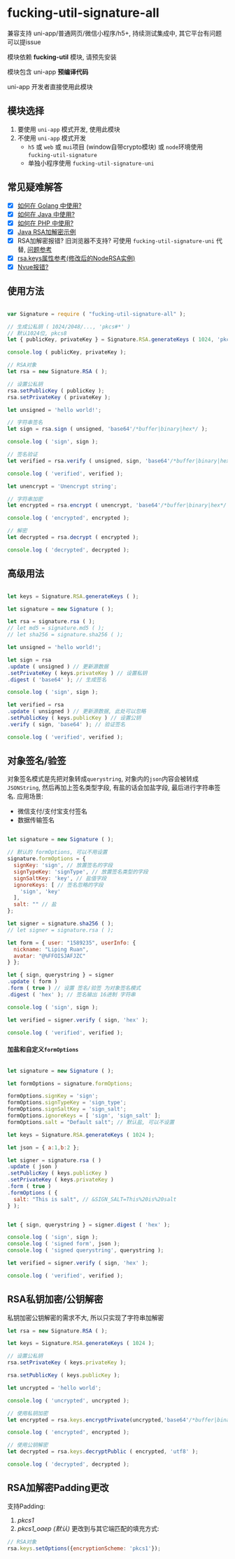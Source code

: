 # fucking-util-signature-all

兼容支持 uni-app/普通网页/微信小程序/h5+, 持续测试集成中, 其它平台有问题可以提issue

模块依赖 **fucking-util** 模块, 请预先安装

模块包含 uni-app **预编译代码**

uni-app 开发者直接使用此模块

## 模块选择
1. 要使用 `uni-app` 模式开发, 使用此模块
2. 不使用 `uni-app` 模式开发
	- `h5` 或 `web` 或 `mui`项目 (window自带crypto模块) 或 `node`环境使用 `fucking-util-signature`
	- 单独小程序使用 `fucking-util-signature-uni`

## 常见疑难解答
- [x] [如何在 Golang 中使用?](https://github.com/lipingruan/fucking-util-signature-all/issues/1)
- [x] [如何在 Java 中使用?](https://github.com/lipingruan/fucking-util-signature-all/issues/2)
- [x] [如何在 PHP 中使用?](https://github.com/lipingruan/fucking-util-signature-all/issues/7)
- [x] [Java RSA加解密示例](https://github.com/lipingruan/fucking-util-signature-rsa-java)
- [x] RSA加解密报错? 旧浏览器不支持? 可使用 `fucking-util-signature-uni` 代替, [问题参考](https://ask.dcloud.net.cn/article/35851)
- [x] [rsa.keys属性参考(修改后的NodeRSA实例)](https://github.com/rzcoder/node-rsa)
- [x] [Nvue报错?](https://github.com/lipingruan/fucking-util-signature-all/issues/5)

## 使用方法

```javascript

var Signature = require ( "fucking-util-signature-all" ); 

// 生成公私钥 ( 1024/2048/..., 'pkcs#*' )
// 默认1024位, pkcs8
let { publicKey, privateKey } = Signature.RSA.generateKeys ( 1024, 'pkcs8' );

console.log ( publicKey, privateKey );

// RSA对象
let rsa = new Signature.RSA ( );

// 设置公私钥
rsa.setPublicKey ( publicKey );
rsa.setPrivateKey ( privateKey );

let unsigned = 'hello world!';

// 字符串签名
let sign = rsa.sign ( unsigned, 'base64'/*buffer|binary|hex*/ );

console.log ( 'sign', sign );

// 签名验证
let verified = rsa.verify ( unsigned, sign, 'base64'/*buffer|binary|hex*/ );

console.log ( 'verified', verified );

let unencrypt = 'Unencrypt string';

// 字符串加密
let encrypted = rsa.encrypt ( unencrypt, 'base64'/*buffer|binary|hex*/ );

console.log ( 'encrypted', encrypted );

// 解密
let decrypted = rsa.decrypt ( encrypted );

console.log ( 'decrypted', decrypted );
```

## 高级用法
```javascript

let keys = Signature.RSA.generateKeys ( );

let signature = new Signature ( );

let rsa = signature.rsa ( );
// let md5 = signature.md5 ( );
// let sha256 = signature.sha256 ( );

let unsigned = 'hello world!';

let sign = rsa
.update ( unsigned ) // 更新源数据
.setPrivateKey ( keys.privateKey ) // 设置私钥
.digest ( 'base64' ); // 生成签名

console.log ( 'sign', sign );

let verified = rsa
.update ( unsigned ) // 更新源数据, 此处可以忽略
.setPublicKey ( keys.publicKey ) // 设置公钥
.verify ( sign, 'base64' ); // 验证签名

console.log ( 'verified', verified );
```

## 对象签名/验签
对象签名模式是先把对象转成`querystring`, 对象内的`json`内容会被转成`JSONString`, 然后再加上签名类型字段, 有盐的话会加盐字段, 最后进行字符串签名.
应用场景:
* 微信支付/支付宝支付签名
* 数据传输签名
```javascript

let signature = new Signature ( );

// 默认的 formOptions, 可以不用设置
signature.formOptions = {
  signKey: 'sign', // 放置签名的字段
  signTypeKey: 'signType', // 放置签名类型的字段
  signSaltKey: 'key', // 盐值字段
  ignoreKeys: [ // 签名忽略的字段
    'sign', 'key'
  ],
  salt: "" // 盐
};

let signer = signature.sha256 ( );
// let signer = signature.rsa ( );

let form = { user: "1589235", userInfo: { 
  nickname: "Liping Ruan",
  avatar: "@%FFOISJAFJZC"
} };

let { sign, querystring } = signer
.update ( form )
.form ( true ) // 设置 签名/验签 为对象签名模式
.digest ( 'hex' ); // 签名输出 16进制 字符串

console.log ( 'sign', sign );

let verified = signer.verify ( sign, 'hex' );

console.log ( 'verified', verified );
```
#### 加盐和自定义`formOptions`
```javascript

let signature = new Signature ( );

let formOptions = signature.formOptions;

formOptions.signKey = 'sign';
formOptions.signTypeKey = 'sign_type';
formOptions.signSaltKey = 'sign_salt';
formOptions.ignoreKeys = [ 'sign', 'sign_salt' ];
formOptions.salt = "Default salt"; // 默认盐, 可以不设置

let keys = Signature.RSA.generateKeys ( 1024 );

let json = { a:1,b:2 };

let signer = signature.rsa ( )
.update ( json )
.setPublicKey ( keys.publicKey )
.setPrivateKey ( keys.privateKey )
.form ( true )
.formOptions ( {
  salt: "This is salt", // &SIGN_SALT=This%20is%20salt
} );


let { sign, querystring } = signer.digest ( 'hex' );

console.log ( 'sign', sign );
console.log ( 'signed form', json );
console.log ( 'signed querystring', querystring );

let verified = signer.verify ( sign, 'hex' );

console.log ( 'verified', verified );
```
## RSA私钥加密/公钥解密
私钥加密公钥解密的需求不大, 所以只实现了字符串加解密
```javascript
let rsa = new Signature.RSA ( );

let keys = Signature.RSA.generateKeys ( 1024 );

// 设置公私钥
rsa.setPrivateKey ( keys.privateKey );

rsa.setPublicKey ( keys.publicKey );

let uncrypted = 'hello world';

console.log ( 'uncrypted', uncrypted );

// 使用私钥加密
let encrypted = rsa.keys.encryptPrivate(uncrypted,'base64'/*buffer|binary|hex*/);

console.log ( 'encrypted', encrypted );

// 使用公钥解密
let decrypted = rsa.keys.decryptPublic ( encrypted, 'utf8' );

console.log ( 'decrypted', decrypted );
```
## RSA加解密Padding更改
支持Padding: 
1. *pkcs1*
2. *pkcs1_oaep (默认)*
更改到与其它端匹配的填充方式: 
```javascript
// RSA对象
rsa.keys.setOptions({encryptionScheme: 'pkcs1'});
```
